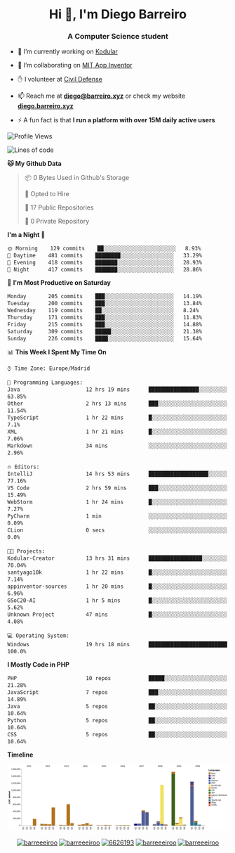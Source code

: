 <h1 align="center">Hi 👋, I'm Diego Barreiro</h1>
<h3 align="center">A Computer Science student</h3>

- 🔭 I’m currently working on [Kodular](https://www.kodular.io)

- 👯 I’m collaborating on [MIT App Inventor](https://github.com/mit-cml/appinventor-sources)

- ✋ I volunteer at [Civil Defense](https://proteccioncivil.sdc.gal)

- 📫 Reach me at **diego@barreiro.xyz** or check my website **[diego.barreiro.xyz](https://diego.barreiro.xyz)**

- ⚡ A fun fact is that **I run a platform with over 15M daily active users**

<!--START_SECTION:waka-->
![Profile Views](http://img.shields.io/badge/Profile%20Views-55-blue)

![Lines of code](https://img.shields.io/badge/From%20Hello%20World%20I%27ve%20Written-17.9%20million%20lines%20of%20code-blue)

**🐱 My Github Data** 

> 📦 0 Bytes Used in Github's Storage 
 > 
> 💼 Opted to Hire
 > 
> 📜 17 Public Repositories
 > 
> 🔑 0 Private Repository 
 > 
**I'm a Night 🦉** 

```text
🌞 Morning    129 commits    ██░░░░░░░░░░░░░░░░░░░░░░░   8.93% 
🌆 Daytime    481 commits    ████████░░░░░░░░░░░░░░░░░   33.29% 
🌃 Evening    418 commits    ███████░░░░░░░░░░░░░░░░░░   28.93% 
🌙 Night      417 commits    ███████░░░░░░░░░░░░░░░░░░   28.86%

```
📅 **I'm Most Productive on Saturday** 

```text
Monday       205 commits    ███░░░░░░░░░░░░░░░░░░░░░░   14.19% 
Tuesday      200 commits    ███░░░░░░░░░░░░░░░░░░░░░░   13.84% 
Wednesday    119 commits    ██░░░░░░░░░░░░░░░░░░░░░░░   8.24% 
Thursday     171 commits    ███░░░░░░░░░░░░░░░░░░░░░░   11.83% 
Friday       215 commits    ███░░░░░░░░░░░░░░░░░░░░░░   14.88% 
Saturday     309 commits    █████░░░░░░░░░░░░░░░░░░░░   21.38% 
Sunday       226 commits    ████░░░░░░░░░░░░░░░░░░░░░   15.64%

```


📊 **This Week I Spent My Time On** 

```text
⌚︎ Time Zone: Europe/Madrid

💬 Programming Languages: 
Java                     12 hrs 19 mins      ████████████████░░░░░░░░░   63.85% 
Other                    2 hrs 13 mins       ███░░░░░░░░░░░░░░░░░░░░░░   11.54% 
TypeScript               1 hr 22 mins        █░░░░░░░░░░░░░░░░░░░░░░░░   7.1% 
XML                      1 hr 21 mins        █░░░░░░░░░░░░░░░░░░░░░░░░   7.06% 
Markdown                 34 mins             ░░░░░░░░░░░░░░░░░░░░░░░░░   2.96%

🔥 Editors: 
IntelliJ                 14 hrs 53 mins      ███████████████████░░░░░░   77.16% 
VS Code                  2 hrs 59 mins       ███░░░░░░░░░░░░░░░░░░░░░░   15.49% 
WebStorm                 1 hr 24 mins        █░░░░░░░░░░░░░░░░░░░░░░░░   7.27% 
PyCharm                  1 min               ░░░░░░░░░░░░░░░░░░░░░░░░░   0.09% 
CLion                    0 secs              ░░░░░░░░░░░░░░░░░░░░░░░░░   0.0%

🐱‍💻 Projects: 
Kodular-Creator          13 hrs 31 mins      █████████████████░░░░░░░░   70.04% 
santyago10k              1 hr 22 mins        █░░░░░░░░░░░░░░░░░░░░░░░░   7.14% 
appinventor-sources      1 hr 20 mins        █░░░░░░░░░░░░░░░░░░░░░░░░   6.96% 
GSoC20-AI                1 hr 5 mins         █░░░░░░░░░░░░░░░░░░░░░░░░   5.62% 
Unknown Project          47 mins             █░░░░░░░░░░░░░░░░░░░░░░░░   4.08%

💻 Operating System: 
Windows                  19 hrs 18 mins      █████████████████████████   100.0%

```

**I Mostly Code in PHP** 

```text
PHP                      10 repos            █████░░░░░░░░░░░░░░░░░░░░   21.28% 
JavaScript               7 repos             ███░░░░░░░░░░░░░░░░░░░░░░   14.89% 
Java                     5 repos             ██░░░░░░░░░░░░░░░░░░░░░░░   10.64% 
Python                   5 repos             ██░░░░░░░░░░░░░░░░░░░░░░░   10.64% 
CSS                      5 repos             ██░░░░░░░░░░░░░░░░░░░░░░░   10.64%

```


**Timeline**

![Chart not found](https://github.com/barreeeiroo/barreeeiroo/blob/master/charts/bar_graph.png) 


<!--END_SECTION:waka-->

<p align="center">
<a href="https://twitter.com/barreeeiroo" target="blank"><img align="center" src="https://cdn.jsdelivr.net/npm/simple-icons@3.0.1/icons/twitter.svg" alt="barreeeiroo" height="20" width="20" /></a>
<a href="https://linkedin.com/in/barreeeiroo" target="blank"><img align="center" src="https://cdn.jsdelivr.net/npm/simple-icons@3.0.1/icons/linkedin.svg" alt="barreeeiroo" height="20" width="20" /></a>
<a href="https://stackoverflow.com/users/6626193" target="blank"><img align="center" src="https://cdn.jsdelivr.net/npm/simple-icons@3.0.1/icons/stackoverflow.svg" alt="6626193" height="20" width="20" /></a>
<a href="https://fb.com/barreeeiroo" target="blank"><img align="center" src="https://cdn.jsdelivr.net/npm/simple-icons@3.0.1/icons/facebook.svg" alt="barreeeiroo" height="20" width="20" /></a>
<a href="https://instagram.com/barreeeiroo" target="blank"><img align="center" src="https://cdn.jsdelivr.net/npm/simple-icons@3.0.1/icons/instagram.svg" alt="barreeeiroo" height="20" width="20" /></a>
</p>
